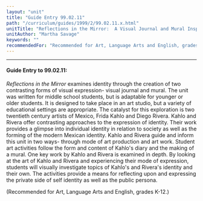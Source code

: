 ```yaml
---
layout: "unit"
title: "Guide Entry 99.02.11"
path: "/curriculum/guides/1999/2/99.02.11.x.html"
unitTitle: "Reflections in the Mirror:  A Visual Journal and Mural Inspired by Frida Kahlo Diego Rivera"
unitAuthor: "Martha Savage"
keywords: ""
recommendedFor: "Recommended for Art, Language Arts and English, grades K-12."
---
```

<body>
<hr/>
<h4>
Guide Entry to 99.02.11:
</h4>
<i>
Reflections in the Mirror
</i>
examines identity through the creation of two contrasting forms of visual expression- visual journal and mural. The unit was written for middle school students, but is adaptable for younger or older students. It is designed to take place in an art studio, but a variety of educational settings are appropriate. The catalyst for this exploration is two twentieth century artists of Mexico, Frida Kahlo and Diego Rivera. Kahlo and Rivera offer contrasting approaches to the expression of identity. Their work provides a glimpse into individual identity in relation to society as well as the forming of the modern Mexican identity. Kahlo and Rivera guide and inform this unit in two ways- through mode of art production and art work. Student art activities follow the form and content of Kahlo's diary and the making of a mural. One key work by Kahlo and Rivera is examined in depth. By looking at the art of Kahlo and Rivera and experiencing their mode of expression, students will visually investigate topics of Kahlo's and Rivera's identity and their own. The activities provide a means for reflecting upon and expressing the private side of self identity as well as the public persona.
<p>
(Recommended for Art, Language Arts and English, grades K-12.)
</p>
</body>
